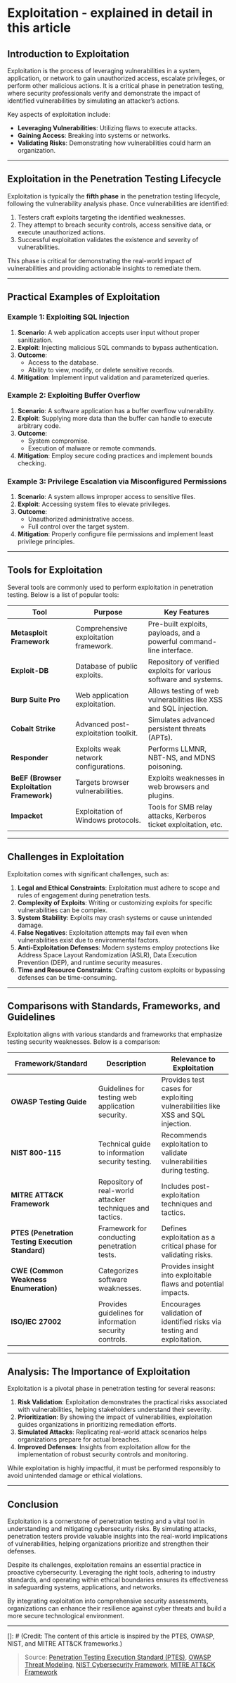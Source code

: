 # Exploitation - explained in detail in this article

## Introduction to Exploitation

Exploitation is the process of leveraging vulnerabilities in a system, application, or network to gain unauthorized access, escalate privileges, or perform other malicious actions. It is a critical phase in penetration testing, where security professionals verify and demonstrate the impact of identified vulnerabilities by simulating an attacker’s actions.

Key aspects of exploitation include:
- **Leveraging Vulnerabilities**: Utilizing flaws to execute attacks.
- **Gaining Access**: Breaking into systems or networks.
- **Validating Risks**: Demonstrating how vulnerabilities could harm an organization.

---

## Exploitation in the Penetration Testing Lifecycle

Exploitation is typically the **fifth phase** in the penetration testing lifecycle, following the vulnerability analysis phase. Once vulnerabilities are identified:
1. Testers craft exploits targeting the identified weaknesses.
2. They attempt to breach security controls, access sensitive data, or execute unauthorized actions.
3. Successful exploitation validates the existence and severity of vulnerabilities.

This phase is critical for demonstrating the real-world impact of vulnerabilities and providing actionable insights to remediate them.

---

## Practical Examples of Exploitation

### Example 1: Exploiting SQL Injection
1. **Scenario**: A web application accepts user input without proper sanitization.
2. **Exploit**: Injecting malicious SQL commands to bypass authentication.
3. **Outcome**:
   - Access to the database.
   - Ability to view, modify, or delete sensitive records.
4. **Mitigation**: Implement input validation and parameterized queries.

### Example 2: Exploiting Buffer Overflow
1. **Scenario**: A software application has a buffer overflow vulnerability.
2. **Exploit**: Supplying more data than the buffer can handle to execute arbitrary code.
3. **Outcome**:
   - System compromise.
   - Execution of malware or remote commands.
4. **Mitigation**: Employ secure coding practices and implement bounds checking.

### Example 3: Privilege Escalation via Misconfigured Permissions
1. **Scenario**: A system allows improper access to sensitive files.
2. **Exploit**: Accessing system files to elevate privileges.
3. **Outcome**:
   - Unauthorized administrative access.
   - Full control over the target system.
4. **Mitigation**: Properly configure file permissions and implement least privilege principles.

---

## Tools for Exploitation

Several tools are commonly used to perform exploitation in penetration testing. Below is a list of popular tools:

| **Tool**                  | **Purpose**                                  | **Key Features**                                                     |
|---------------------------|----------------------------------------------|-----------------------------------------------------------------------|
| **Metasploit Framework**  | Comprehensive exploitation framework.        | Pre-built exploits, payloads, and a powerful command-line interface.  |
| **Exploit-DB**            | Database of public exploits.                 | Repository of verified exploits for various software and systems.     |
| **Burp Suite Pro**        | Web application exploitation.                | Allows testing of web vulnerabilities like XSS and SQL injection.     |
| **Cobalt Strike**         | Advanced post-exploitation toolkit.          | Simulates advanced persistent threats (APTs).                         |
| **Responder**             | Exploits weak network configurations.        | Performs LLMNR, NBT-NS, and MDNS poisoning.                           |
| **BeEF (Browser Exploitation Framework)** | Targets browser vulnerabilities.                 | Exploits weaknesses in web browsers and plugins.                      |
| **Impacket**              | Exploitation of Windows protocols.           | Tools for SMB relay attacks, Kerberos ticket exploitation, etc.       |

---

## Challenges in Exploitation

Exploitation comes with significant challenges, such as:
1. **Legal and Ethical Constraints**: Exploitation must adhere to scope and rules of engagement during penetration tests.
2. **Complexity of Exploits**: Writing or customizing exploits for specific vulnerabilities can be complex.
3. **System Stability**: Exploits may crash systems or cause unintended damage.
4. **False Negatives**: Exploitation attempts may fail even when vulnerabilities exist due to environmental factors.
5. **Anti-Exploitation Defenses**: Modern systems employ protections like Address Space Layout Randomization (ASLR), Data Execution Prevention (DEP), and runtime security measures.
6. **Time and Resource Constraints**: Crafting custom exploits or bypassing defenses can be time-consuming.

---

## Comparisons with Standards, Frameworks, and Guidelines

Exploitation aligns with various standards and frameworks that emphasize testing security weaknesses. Below is a comparison:

| **Framework/Standard**         | **Description**                                                                                      | **Relevance to Exploitation**                                          |
|---------------------------------|------------------------------------------------------------------------------------------------------|------------------------------------------------------------------------|
| **OWASP Testing Guide**         | Guidelines for testing web application security.                                                     | Provides test cases for exploiting vulnerabilities like XSS and SQL injection. |
| **NIST 800-115**                | Technical guide to information security testing.                                                     | Recommends exploitation to validate vulnerabilities during testing.    |
| **MITRE ATT&CK Framework**      | Repository of real-world attacker techniques and tactics.                                            | Includes post-exploitation techniques and tactics.                    |
| **PTES (Penetration Testing Execution Standard)** | Framework for conducting penetration tests.                                                      | Defines exploitation as a critical phase for validating risks.         |
| **CWE (Common Weakness Enumeration)** | Categorizes software weaknesses.                                                               | Provides insight into exploitable flaws and potential impacts.         |
| **ISO/IEC 27002**               | Provides guidelines for information security controls.                                               | Encourages validation of identified risks via testing and exploitation.|

---

## Analysis: The Importance of Exploitation

Exploitation is a pivotal phase in penetration testing for several reasons:
1. **Risk Validation**: Exploitation demonstrates the practical risks associated with vulnerabilities, helping stakeholders understand their severity.
2. **Prioritization**: By showing the impact of vulnerabilities, exploitation guides organizations in prioritizing remediation efforts.
3. **Simulated Attacks**: Replicating real-world attack scenarios helps organizations prepare for actual breaches.
4. **Improved Defenses**: Insights from exploitation allow for the implementation of robust security controls and monitoring.

While exploitation is highly impactful, it must be performed responsibly to avoid unintended damage or ethical violations.

---

## Conclusion

Exploitation is a cornerstone of penetration testing and a vital tool in understanding and mitigating cybersecurity risks. By simulating attacks, penetration testers provide valuable insights into the real-world implications of vulnerabilities, helping organizations prioritize and strengthen their defenses.

Despite its challenges, exploitation remains an essential practice in proactive cybersecurity. Leveraging the right tools, adhering to industry standards, and operating within ethical boundaries ensures its effectiveness in safeguarding systems, applications, and networks.

By integrating exploitation into comprehensive security assessments, organizations can enhance their resilience against cyber threats and build a more secure technological environment.

---

[]: # (Credit: The content of this article is inspired by the PTES, OWASP, NIST, and MITRE ATT&CK frameworks.)

> Source: [Penetration Testing Execution Standard (PTES)](http://www.pentest-standard.org/index.php/Threat_Modeling), [OWASP Threat Modeling](https://owasp.org/www-community/Application_Threat_Modeling), [NIST Cybersecurity Framework](https://www.nist.gov/cyberframework), [MITRE ATT&CK Framework](https://attack.mitre.org/)
